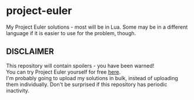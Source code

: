 # project-euler
My Project Euler solutions - most will be in Lua. Some may be in a different language if it is easier to use for the problem, though.

## DISCLAIMER
This repository will contain spoilers - you have been warned!  
You can try Project Euler yourself for free [here](https://projecteuler.net).  
I'm probably going to upload my solutions in bulk, instead of uploading them individually. Don't be surprised if this repository has periodic inactivity.

